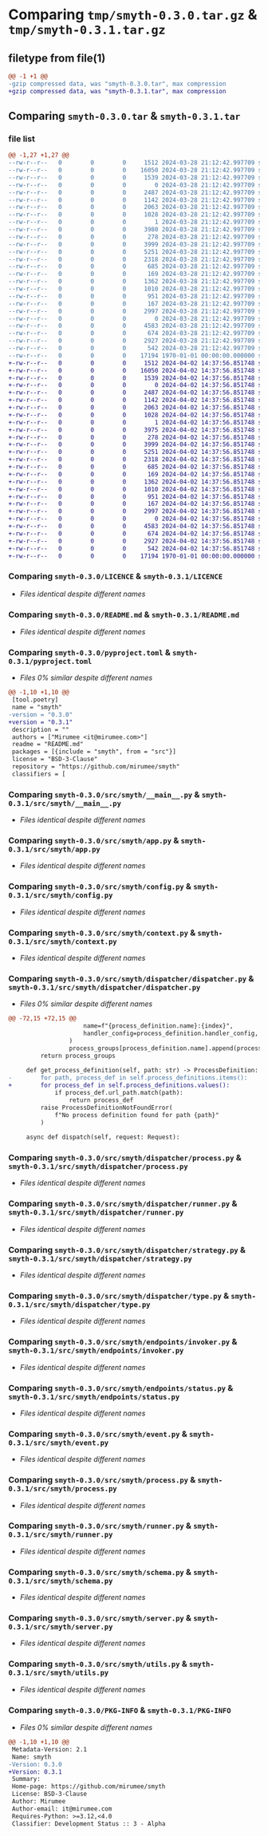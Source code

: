 # Comparing `tmp/smyth-0.3.0.tar.gz` & `tmp/smyth-0.3.1.tar.gz`

## filetype from file(1)

```diff
@@ -1 +1 @@
-gzip compressed data, was "smyth-0.3.0.tar", max compression
+gzip compressed data, was "smyth-0.3.1.tar", max compression
```

## Comparing `smyth-0.3.0.tar` & `smyth-0.3.1.tar`

### file list

```diff
@@ -1,27 +1,27 @@
--rw-r--r--   0        0        0     1512 2024-03-28 21:12:42.997709 smyth-0.3.0/LICENCE
--rw-r--r--   0        0        0    16050 2024-03-28 21:12:42.997709 smyth-0.3.0/README.md
--rw-r--r--   0        0        0     1539 2024-03-28 21:12:42.997709 smyth-0.3.0/pyproject.toml
--rw-r--r--   0        0        0        0 2024-03-28 21:12:42.997709 smyth-0.3.0/src/smyth/__init__.py
--rw-r--r--   0        0        0     2487 2024-03-28 21:12:42.997709 smyth-0.3.0/src/smyth/__main__.py
--rw-r--r--   0        0        0     1142 2024-03-28 21:12:42.997709 smyth-0.3.0/src/smyth/app.py
--rw-r--r--   0        0        0     2063 2024-03-28 21:12:42.997709 smyth-0.3.0/src/smyth/config.py
--rw-r--r--   0        0        0     1028 2024-03-28 21:12:42.997709 smyth-0.3.0/src/smyth/context.py
--rw-r--r--   0        0        0        1 2024-03-28 21:12:42.997709 smyth-0.3.0/src/smyth/dispatcher/__init__.py
--rw-r--r--   0        0        0     3980 2024-03-28 21:12:42.997709 smyth-0.3.0/src/smyth/dispatcher/dispatcher.py
--rw-r--r--   0        0        0      278 2024-03-28 21:12:42.997709 smyth-0.3.0/src/smyth/dispatcher/exceptions.py
--rw-r--r--   0        0        0     3999 2024-03-28 21:12:42.997709 smyth-0.3.0/src/smyth/dispatcher/process.py
--rw-r--r--   0        0        0     5251 2024-03-28 21:12:42.997709 smyth-0.3.0/src/smyth/dispatcher/runner.py
--rw-r--r--   0        0        0     2318 2024-03-28 21:12:42.997709 smyth-0.3.0/src/smyth/dispatcher/strategy.py
--rw-r--r--   0        0        0      685 2024-03-28 21:12:42.997709 smyth-0.3.0/src/smyth/dispatcher/type.py
--rw-r--r--   0        0        0      169 2024-03-28 21:12:42.997709 smyth-0.3.0/src/smyth/endpoints/__init__.py
--rw-r--r--   0        0        0     1362 2024-03-28 21:12:42.997709 smyth-0.3.0/src/smyth/endpoints/invoker.py
--rw-r--r--   0        0        0     1010 2024-03-28 21:12:42.997709 smyth-0.3.0/src/smyth/endpoints/status.py
--rw-r--r--   0        0        0      951 2024-03-28 21:12:42.997709 smyth-0.3.0/src/smyth/event.py
--rw-r--r--   0        0        0      167 2024-03-28 21:12:42.997709 smyth-0.3.0/src/smyth/exceptions.py
--rw-r--r--   0        0        0     2997 2024-03-28 21:12:42.997709 smyth-0.3.0/src/smyth/process.py
--rw-r--r--   0        0        0        0 2024-03-28 21:12:42.997709 smyth-0.3.0/src/smyth/py.typed
--rw-r--r--   0        0        0     4583 2024-03-28 21:12:42.997709 smyth-0.3.0/src/smyth/runner.py
--rw-r--r--   0        0        0      674 2024-03-28 21:12:42.997709 smyth-0.3.0/src/smyth/schema.py
--rw-r--r--   0        0        0     2927 2024-03-28 21:12:42.997709 smyth-0.3.0/src/smyth/server.py
--rw-r--r--   0        0        0      542 2024-03-28 21:12:42.997709 smyth-0.3.0/src/smyth/utils.py
--rw-r--r--   0        0        0    17194 1970-01-01 00:00:00.000000 smyth-0.3.0/PKG-INFO
+-rw-r--r--   0        0        0     1512 2024-04-02 14:37:56.851748 smyth-0.3.1/LICENCE
+-rw-r--r--   0        0        0    16050 2024-04-02 14:37:56.851748 smyth-0.3.1/README.md
+-rw-r--r--   0        0        0     1539 2024-04-02 14:37:56.851748 smyth-0.3.1/pyproject.toml
+-rw-r--r--   0        0        0        0 2024-04-02 14:37:56.851748 smyth-0.3.1/src/smyth/__init__.py
+-rw-r--r--   0        0        0     2487 2024-04-02 14:37:56.851748 smyth-0.3.1/src/smyth/__main__.py
+-rw-r--r--   0        0        0     1142 2024-04-02 14:37:56.851748 smyth-0.3.1/src/smyth/app.py
+-rw-r--r--   0        0        0     2063 2024-04-02 14:37:56.851748 smyth-0.3.1/src/smyth/config.py
+-rw-r--r--   0        0        0     1028 2024-04-02 14:37:56.851748 smyth-0.3.1/src/smyth/context.py
+-rw-r--r--   0        0        0        1 2024-04-02 14:37:56.851748 smyth-0.3.1/src/smyth/dispatcher/__init__.py
+-rw-r--r--   0        0        0     3975 2024-04-02 14:37:56.851748 smyth-0.3.1/src/smyth/dispatcher/dispatcher.py
+-rw-r--r--   0        0        0      278 2024-04-02 14:37:56.851748 smyth-0.3.1/src/smyth/dispatcher/exceptions.py
+-rw-r--r--   0        0        0     3999 2024-04-02 14:37:56.851748 smyth-0.3.1/src/smyth/dispatcher/process.py
+-rw-r--r--   0        0        0     5251 2024-04-02 14:37:56.851748 smyth-0.3.1/src/smyth/dispatcher/runner.py
+-rw-r--r--   0        0        0     2318 2024-04-02 14:37:56.851748 smyth-0.3.1/src/smyth/dispatcher/strategy.py
+-rw-r--r--   0        0        0      685 2024-04-02 14:37:56.851748 smyth-0.3.1/src/smyth/dispatcher/type.py
+-rw-r--r--   0        0        0      169 2024-04-02 14:37:56.851748 smyth-0.3.1/src/smyth/endpoints/__init__.py
+-rw-r--r--   0        0        0     1362 2024-04-02 14:37:56.851748 smyth-0.3.1/src/smyth/endpoints/invoker.py
+-rw-r--r--   0        0        0     1010 2024-04-02 14:37:56.851748 smyth-0.3.1/src/smyth/endpoints/status.py
+-rw-r--r--   0        0        0      951 2024-04-02 14:37:56.851748 smyth-0.3.1/src/smyth/event.py
+-rw-r--r--   0        0        0      167 2024-04-02 14:37:56.851748 smyth-0.3.1/src/smyth/exceptions.py
+-rw-r--r--   0        0        0     2997 2024-04-02 14:37:56.851748 smyth-0.3.1/src/smyth/process.py
+-rw-r--r--   0        0        0        0 2024-04-02 14:37:56.851748 smyth-0.3.1/src/smyth/py.typed
+-rw-r--r--   0        0        0     4583 2024-04-02 14:37:56.851748 smyth-0.3.1/src/smyth/runner.py
+-rw-r--r--   0        0        0      674 2024-04-02 14:37:56.851748 smyth-0.3.1/src/smyth/schema.py
+-rw-r--r--   0        0        0     2927 2024-04-02 14:37:56.851748 smyth-0.3.1/src/smyth/server.py
+-rw-r--r--   0        0        0      542 2024-04-02 14:37:56.851748 smyth-0.3.1/src/smyth/utils.py
+-rw-r--r--   0        0        0    17194 1970-01-01 00:00:00.000000 smyth-0.3.1/PKG-INFO
```

### Comparing `smyth-0.3.0/LICENCE` & `smyth-0.3.1/LICENCE`

 * *Files identical despite different names*

### Comparing `smyth-0.3.0/README.md` & `smyth-0.3.1/README.md`

 * *Files identical despite different names*

### Comparing `smyth-0.3.0/pyproject.toml` & `smyth-0.3.1/pyproject.toml`

 * *Files 0% similar despite different names*

```diff
@@ -1,10 +1,10 @@
 [tool.poetry]
 name = "smyth"
-version = "0.3.0"
+version = "0.3.1"
 description = ""
 authors = ["Mirumee <it@mirumee.com>"]
 readme = "README.md"
 packages = [{include = "smyth", from = "src"}]
 license = "BSD-3-Clause"
 repository = "https://github.com/mirumee/smyth"
 classifiers = [
```

### Comparing `smyth-0.3.0/src/smyth/__main__.py` & `smyth-0.3.1/src/smyth/__main__.py`

 * *Files identical despite different names*

### Comparing `smyth-0.3.0/src/smyth/app.py` & `smyth-0.3.1/src/smyth/app.py`

 * *Files identical despite different names*

### Comparing `smyth-0.3.0/src/smyth/config.py` & `smyth-0.3.1/src/smyth/config.py`

 * *Files identical despite different names*

### Comparing `smyth-0.3.0/src/smyth/context.py` & `smyth-0.3.1/src/smyth/context.py`

 * *Files identical despite different names*

### Comparing `smyth-0.3.0/src/smyth/dispatcher/dispatcher.py` & `smyth-0.3.1/src/smyth/dispatcher/dispatcher.py`

 * *Files 0% similar despite different names*

```diff
@@ -72,15 +72,15 @@
                     name=f"{process_definition.name}:{index}",
                     handler_config=process_definition.handler_config,
                 )
                 process_groups[process_definition.name].append(process)
         return process_groups
 
     def get_process_definition(self, path: str) -> ProcessDefinition:
-        for path, process_def in self.process_definitions.items():
+        for process_def in self.process_definitions.values():
             if process_def.url_path.match(path):
                 return process_def
         raise ProcessDefinitionNotFoundError(
             f"No process definition found for path {path}"
         )
 
     async def dispatch(self, request: Request):
```

### Comparing `smyth-0.3.0/src/smyth/dispatcher/process.py` & `smyth-0.3.1/src/smyth/dispatcher/process.py`

 * *Files identical despite different names*

### Comparing `smyth-0.3.0/src/smyth/dispatcher/runner.py` & `smyth-0.3.1/src/smyth/dispatcher/runner.py`

 * *Files identical despite different names*

### Comparing `smyth-0.3.0/src/smyth/dispatcher/strategy.py` & `smyth-0.3.1/src/smyth/dispatcher/strategy.py`

 * *Files identical despite different names*

### Comparing `smyth-0.3.0/src/smyth/dispatcher/type.py` & `smyth-0.3.1/src/smyth/dispatcher/type.py`

 * *Files identical despite different names*

### Comparing `smyth-0.3.0/src/smyth/endpoints/invoker.py` & `smyth-0.3.1/src/smyth/endpoints/invoker.py`

 * *Files identical despite different names*

### Comparing `smyth-0.3.0/src/smyth/endpoints/status.py` & `smyth-0.3.1/src/smyth/endpoints/status.py`

 * *Files identical despite different names*

### Comparing `smyth-0.3.0/src/smyth/event.py` & `smyth-0.3.1/src/smyth/event.py`

 * *Files identical despite different names*

### Comparing `smyth-0.3.0/src/smyth/process.py` & `smyth-0.3.1/src/smyth/process.py`

 * *Files identical despite different names*

### Comparing `smyth-0.3.0/src/smyth/runner.py` & `smyth-0.3.1/src/smyth/runner.py`

 * *Files identical despite different names*

### Comparing `smyth-0.3.0/src/smyth/schema.py` & `smyth-0.3.1/src/smyth/schema.py`

 * *Files identical despite different names*

### Comparing `smyth-0.3.0/src/smyth/server.py` & `smyth-0.3.1/src/smyth/server.py`

 * *Files identical despite different names*

### Comparing `smyth-0.3.0/src/smyth/utils.py` & `smyth-0.3.1/src/smyth/utils.py`

 * *Files identical despite different names*

### Comparing `smyth-0.3.0/PKG-INFO` & `smyth-0.3.1/PKG-INFO`

 * *Files 0% similar despite different names*

```diff
@@ -1,10 +1,10 @@
 Metadata-Version: 2.1
 Name: smyth
-Version: 0.3.0
+Version: 0.3.1
 Summary: 
 Home-page: https://github.com/mirumee/smyth
 License: BSD-3-Clause
 Author: Mirumee
 Author-email: it@mirumee.com
 Requires-Python: >=3.12,<4.0
 Classifier: Development Status :: 3 - Alpha
```

